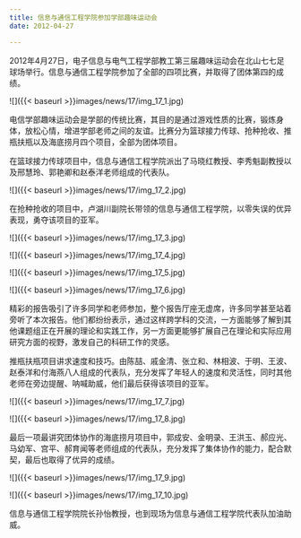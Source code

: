 ```yaml
---
title: 信息与通信工程学院参加学部趣味运动会
date: 2012-04-27

---
```

2012年4月27日，电子信息与电气工程学部教工第三届趣味运动会在北山七七足球场举行。信息与通信工程学院参加了全部的四项比赛，并取得了团体第四的成绩。

![]({{< baseurl >}}images/news/17/img_17_1.jpg)

电信学部趣味运动会是学部的传统比赛，其目的是通过游戏性质的比赛，锻炼身体，放松心情，增进学部老师之间的友谊。比赛分为篮球接力传球、抢种抢收、推瓶扶瓶以及海底捞月四个项目，全部为团体项目。

在篮球接力传球项目中，信息与通信工程学院派出了马晓红教授、李秀魁副教授以及邢慧玲、郭艳卿和赵泰洋老师组成的代表队。

![]({{< baseurl >}}images/news/17/img_17_2.jpg)

在抢种抢收的项目中，卢湖川副院长带领的信息与通信工程学院，以零失误的优异表现，勇夺该项目的亚军。

![]({{< baseurl >}}images/news/17/img_17_3.jpg)

![]({{< baseurl >}}images/news/17/img_17_4.jpg)

![]({{< baseurl >}}images/news/17/img_17_5.jpg)

![]({{< baseurl >}}images/news/17/img_17_6.jpg)

精彩的报告吸引了许多同学和老师参加，整个报告厅座无虚席，许多同学甚至站着旁听了本次报告。他们都纷纷表示，通过这样跨学科的交流，一方面能够了解到其他课题组正在开展的理论和实践工作，另一方面更能够扩展自己在理论和实际应用研究方面的视野，激发自己的科研工作的灵感。

推瓶扶瓶项目讲求速度和技巧。由陈喆、戚金清、张立和、林相波、于明、王波、赵泰洋和付海燕八人组成的代表队，充分发挥了年轻人的速度和灵活性，同时其他老师在旁边提醒、呐喊助威，他们最后获得该项目的亚军。

![]({{< baseurl >}}images/news/17/img_17_7.jpg)

![]({{< baseurl >}}images/news/17/img_17_8.jpg)

最后一项最讲究团体协作的海底捞月项目中，郭成安、金明录、王洪玉、郝应光、马幼军、宫平、郝育闻等老师组成的代表队，充分发挥了集体协作的能力，配合默契，最后也取得了优异的成绩。

![]({{< baseurl >}}images/news/17/img_17_9.jpg)

![]({{< baseurl >}}images/news/17/img_17_10.jpg)

信息与通信工程学院院长孙怡教授，也到现场为信息与通信工程学院代表队加油助威。